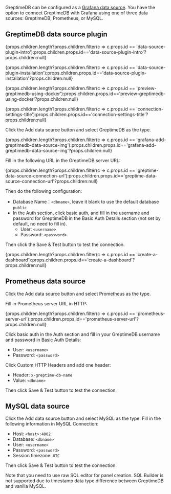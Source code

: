 GreptimeDB can be configured as a [Grafana data source](https://grafana.com/docs/grafana/latest/datasources/add-a-data-source/).
You have the option to connect GreptimeDB with Grafana using one of three data sources: GreptimeDB, Prometheus, or MySQL.

## GreptimeDB data source plugin

{props.children.length?props.children.filter(c => c.props.id == 'data-source-plugin-intro'):props.children.props.id=='data-source-plugin-intro'?props.children:null}

{props.children.length?props.children.filter(c => c.props.id == 'data-source-plugin-installation'):props.children.props.id=='data-source-plugin-installation'?props.children:null}

{props.children.length?props.children.filter(c => c.props.id == 'preview-greptimedb-using-docker'):props.children.props.id=='preview-greptimedb-using-docker'?props.children:null}

{props.children.length?props.children.filter(c => c.props.id == 'connection-settings-title'):props.children.props.id=='connection-settings-title'?props.children:null}

Click the Add data source button and select GreptimeDB as the type.

{props.children.length?props.children.filter(c => c.props.id == 'grafana-add-greptimedb-data-source-img'):props.children.props.id=='grafana-add-greptimedb-data-source-img'?props.children:null}

Fill in the following URL in the GreptimeDB server URL:

{props.children.length?props.children.filter(c => c.props.id == 'greptime-data-source-connection-url'):props.children.props.id=='greptime-data-source-connection-url'?props.children:null}

Then do the following configuration:

- Database Name：`<dbname>`, leave it blank to use the default database `public`
- In the Auth section, click basic auth, and fill in the username and password for GreptimeDB in the Basic Auth Details section (not set by default, no need to fill in).
  - User: `<username>`
  - Password: `<password>`

Then click the Save & Test button to test the connection.

{props.children.length?props.children.filter(c => c.props.id == 'create-a-dashboard'):props.children.props.id=='create-a-dashboard'?props.children:null}

## Prometheus data source

Click the Add data source button and select Prometheus as the type.

Fill in Prometheus server URL in HTTP:

{props.children.length?props.children.filter(c => c.props.id == 'prometheus-server-url'):props.children.props.id=='prometheus-server-url'?props.children:null}

Click basic auth in the Auth section and fill in your GreptimeDB username and password in Basic Auth Details:

- User: `<username>`
- Password: `<password>`

Click Custom HTTP Headers and add one header:

- Header: `x-greptime-db-name`
- Value: `<dbname>`

Then click Save & Test button to test the connection.

## MySQL data source

Click the Add data source button and select MySQL as the type. Fill in the following information in MySQL Connection:

- Host: `<host>:4002`
- Database: `<dbname>`
- User: `<username>`
- Password: `<password>`
- Session timezone: `UTC`

Then click Save & Test button to test the connection.

Note that you need to use raw SQL editor for panel creation. SQL Builder is not
supported due to timestamp data type difference between GreptimeDB and vanilla
MySQL.
